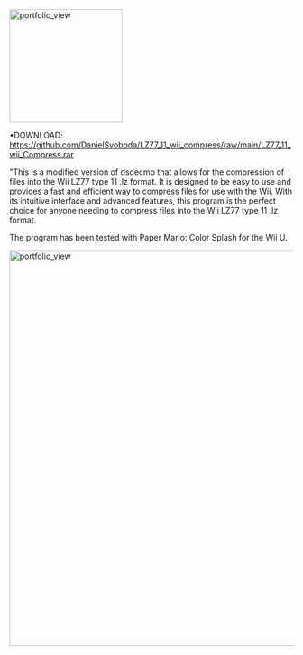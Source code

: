  <img width="200" alt="portfolio_view" src="https://raw.githubusercontent.com/DanielSvoboda/LZ77_11_wii_compress/main/image.png">

 
 •DOWNLOAD: https://github.com/DanielSvoboda/LZ77_11_wii_compress/raw/main/LZ77_11_wii_Compress.rar

 "This is a modified version of dsdecmp that allows for the compression of files into the Wii LZ77 type 11 .lz format.
 It is designed to be easy to use and provides a fast and efficient way to compress files for use with the Wii.
 With its intuitive interface and advanced features, this program is the perfect choice for anyone needing to compress files into the Wii LZ77 type 11 .lz format.

 The program has been tested with Paper Mario: Color Splash for the Wii U.

 <img width="700" alt="portfolio_view" src="https://raw.githubusercontent.com/DanielSvoboda/LZ77_11_wii_compress/main/image2.png">

